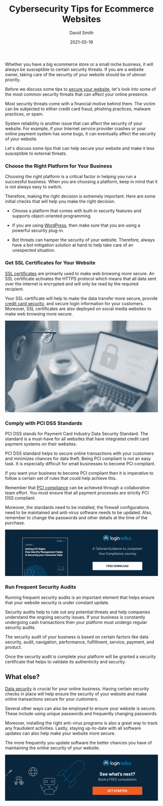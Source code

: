 ﻿---
title: "Cybersecurity Tips for Ecommerce Websites"
date: "2021-05-19"
coverImage: "cybersecurity-tips-for-ecommerce.jpg"
tags: ["loginradius"]
featured: false 
author: "David Smith"
description: "Whether you run a big business or a small niche online store, you should always be on your guard against possible security threats. Here are some of the most important tips to remember about keeping your site secure."
metadescription: "Cybercrime is a big threat to every business online. Here are some tips to help you build a secure ecommerce website that is less susceptible to external threats."
metatitle: "Cybersecurity Tips for Ecommerce Websites"
---


Whether you have a big ecommerce store or a small niche business, it will always be susceptible to certain security threats. If you are a website owner, taking care of the security of your website should be of utmost priority.

Before we discuss some tips to [secure your website](https://www.loginradius.com/blog/async/3-simple-ways-to-secure-your-websites-applications/), let's look into some of the most common security threats that can affect your online presence.

Most security threats come with a financial motive behind them. The victim can be subjected to either credit card fraud, phishing practices, malware practices, or spam.

System reliability is another issue that can affect the security of your website. For example, if your Internet service provider crashes or your online payment system has some bugs, it can eventually affect the security of your website.

Let's discuss some tips that can help secure your website and make it less susceptible to external threats.

### Choose the Right Platform for Your Business

Choosing the right platform is a critical factor in helping you run a successful business. When you are choosing a platform, keep in mind that it is not always easy to switch.

Therefore, making the right decision is extremely important. Here are some initial checks that will help you make the right decision.

-   Choose a platform that comes with built-in security features and supports object-oriented programming.
    
-   If you are using [WordPress](https://www.loginradius.com/integrations/wordpress/), then make sure that you are using a powerful security plug-in.
    
-   Bot threats can hamper the security of your website. Therefore, always have a bot mitigation solution at hand to help take care of an unexpected situation.
    

### Get SSL Certificates for Your Website

[SSL certificates](https://www.loginradius.com/blog/async/lets-encrypt-with-ssl-certificates/) are primarily used to make web browsing more secure. An SSL certificate activates the HTTPS protocol which means that all data sent over the internet is encrypted and will only be read by the required recipient.

Your SSL certificate will help to make the data transfer more secure, provide [credit card security](http://www.cardzgroup.com/ContactSmartCard.html), and secure login information for your customers. Moreover, SSL certificates are also deployed on social media websites to make web browsing more secure. 

![cybersecurity-ecommerce](cybersecurity-ecommerce.jpg)

### Comply with PCI DSS Standards

PCI DSS stands for Payment Card Industry Data Security Standard. The standard is a must-have for all websites that have integrated credit card payment systems on their websites.

PCI DSS standard helps to secure online transactions with your customers and minimizes chances for data theft. Being PCI compliant is not an easy task. It is especially difficult for small businesses to become PCI compliant.

If you want your business to become PCI compliant then it is imperative to follow a certain set of rules that could help achieve this.

Remember that [PCI compliance](https://www.comptia.org/blog/5-simple-ways-to-become-pci-dss-compliant) can be achieved through a collaborative team effort. You must ensure that all payment processes are strictly PCI DSS compliant.

Moreover, the standards need to be installed, the firewall configurations need to be maintained and anti-virus software needs to be updated. Also, remember to change the passwords and other details at the time of the purchase.

[![Getting-PCI-Right](Getting-PCI-Right.png)](https://www.loginradius.com/resource/pci-dss-framework-whitepaper)

### Run Frequent Security Audits

Running frequent security audits is an important element that helps ensure that your website security is under constant update.

Security audits help to rule out any potential threats and help companies understand the ongoing security issues. If your business is constantly undergoing cash transactions then your platform must undergo regular security audits.

The security audit of your business is based on certain factors like data security, audit, navigation, performance, fulfillment, service, payment, and product.

Once the security audit is complete your platform will be granted a security certificate that helps to validate its authenticity and security.

## What else?

[Data security](https://www.loginradius.com/blog/start-with-identity/2020/12/data-security-best-practices/) is crucial for your online business. Having certain security checks in place will help ensure the security of your website and make online transactions secure for your customers.

Several other ways can also be employed to ensure your website is secure. These include using unique passwords and frequently changing passwords.

Moreover, installing the right anti-virus programs is also a great way to track any fraudulent activities. Lastly, staying up-to-date with all software updates can also help make your website more secure.

The more frequently you update software the better chances you have of maintaining the online security of your website.

[![book-a-demo-Consultation](book-a-demo.png)](https://www.loginradius.com/book-a-demo/)

